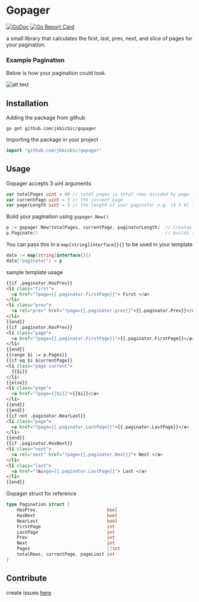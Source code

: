 # Gopager

[![GoDoc](https://godoc.org/github.com/jkbicbic/gopager?status.svg)](https://godoc.org/github.com/jkbicbic/gopager) [![Go Report Card](https://goreportcard.com/badge/github.com/jkbicbic/gopager)](https://goreportcard.com/report/github.com/jkbicbic/gopager)

a small library that calculates the first, last, prev, next, and slice of pages for your pagination.

### Example Pagination

Below is how your pagination could look.

![alt text](https://github.com/jkbicbic/gopager/blob/master/img/sample.png)

## Installation

Adding the package from github

```
go get github.com/jkbicbic/gopager
```

Importing the package in your project

```GO
import "github.com/jkbicbic/gopager"
```

## Usage

Gopager accepts 3 uint arguments

```GO
var totalPages uint = 40 // total pages is total rows divided by page limit
var currentPage uint = 5 // the current page
var pagerLength uint = 3 // the length of your paginator e.g. [4 5 6] for size 3 [4 5 6 7 8] for size 5

```

Build your pagination using `gopager.New()`

```GO
p := gopager.New(totalPages, currentPage, paginatorLength)  // creates a new instance of pagination
p.Paginate()                                                // builds the pagination
```

You can pass this in a `map[string]interface{}{}` to be used in your template

```GO
data := map[string]interface{}{}
data["paginator"] = p
```

sample template usage

```HTML
{{if .paginator.HasPrev}}
<li class="first">
  <a href="?page={{.paginator.FirstPage}}"> First </a>
</li>
<li class="prev">
  <a rel="prev" href="?page={{.paginator.prev}}">{{.paginator.Prev}}</a>
</li>
{{end}}
{{if .paginator.HasPrev}}
<li class="page">
  <a href="?page={{.paginator.FirstPage}}">{{.paginator.FirstPage}}</a>
</li>
{{end}}
{{range $i := p.Pages}}
{{if eq $i $currentPage}}
<li class="page current">
  {{$i}}
</li>
{{else}}
<li class="page">
  <a href="?page={{$i}}">{{$i}}</a>
</li>
{{end}}
{{end}}
{{if not .paginator.NearLast}}
<li class="page">
  <a href="?page={{.paginator.LastPage}}">{{.paginator.LastPage}}</a>
</li>
{{end}}
{{if .paginator.HasNext}}
<li class="next">
  <a rel="next" href="?page={{.paginator.Next}}"> Next </a>
</li>
<li class="last">
  <a href="?&page={{.paginator.LastPage}}"> Last </a>
</li>
{{end}}
```



Gopager struct for reference

```GO
type Pagination struct {
	HasPrev                           bool
	HasNext                           bool
	NearLast                          bool
	FirstPage                         int
	LastPage                          int
	Prev                              int
	Next                              int
	Pages                             []int
	totalRows, currentPage, pageLimit int
}
```
## Contribute

create issues [here](https://github.com/jkbicbic/gopager/issues/new)






